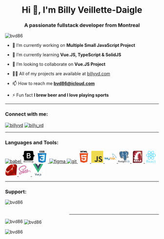 <h1 align="center">Hi 👋, I'm Billy Veillette-Daigle</h1>
<h3 align="center">A passionate fullstack developer from Montreal</h3>

<p align="left"> <img src="https://komarev.com/ghpvc/?username=bvd86&label=Views&color=178587&style=plastic" alt="bvd86" /> </p>

- 🔭 I’m currently working on **Multiple Small JavaScript Project**

- 🌱 I’m currently learning **Vue.JS, TypeScript & SolidJS**

- 👯 I’m looking to collaborate on **Vue.JS Project**

- 👨‍💻 All of my projects are available at [billyvd.com](billyvd.com)

- 📫 How to reach me **bvd86@icloud.com**

- ⚡ Fun fact **I brew beer and I love playing sports**
<hr>
<h3 align="left">Connect with me:</h3>
<p align="left">
<a href="https://linkedin.com/in/billyvd" target="blank"><img align="center" src="https://raw.githubusercontent.com/rahuldkjain/github-profile-readme-generator/master/src/images/icons/Social/linked-in-alt.svg" alt="billyvd" height="30" width="40" /></a>
<a href="https://instagram.com/billy_vd" target="blank"><img align="center" src="https://raw.githubusercontent.com/rahuldkjain/github-profile-readme-generator/master/src/images/icons/Social/instagram.svg" alt="billy_vd" height="30" width="40" /></a>
</p>
<hr>
<h3 align="left">Languages and Tools:</h3>
<p align="left"> <a href="https://babeljs.io/" target="_blank" rel="noreferrer"> <img src="https://www.vectorlogo.zone/logos/babeljs/babeljs-icon.svg" alt="babel" width="40" height="40"/> </a> <a href="https://getbootstrap.com" target="_blank" rel="noreferrer"> <img src="https://raw.githubusercontent.com/devicons/devicon/master/icons/bootstrap/bootstrap-plain-wordmark.svg" alt="bootstrap" width="40" height="40"/> </a> <a href="https://www.w3schools.com/css/" target="_blank" rel="noreferrer"> <img src="https://raw.githubusercontent.com/devicons/devicon/master/icons/css3/css3-original-wordmark.svg" alt="css3" width="40" height="40"/> </a> <a href="https://www.figma.com/" target="_blank" rel="noreferrer"> <img src="https://www.vectorlogo.zone/logos/figma/figma-icon.svg" alt="figma" width="40" height="40"/> </a> <a href="https://git-scm.com/" target="_blank" rel="noreferrer"> <img src="https://www.vectorlogo.zone/logos/git-scm/git-scm-icon.svg" alt="git" width="40" height="40"/> </a> <a href="https://www.w3.org/html/" target="_blank" rel="noreferrer"> <img src="https://raw.githubusercontent.com/devicons/devicon/master/icons/html5/html5-original-wordmark.svg" alt="html5" width="40" height="40"/> </a> <a href="https://developer.mozilla.org/en-US/docs/Web/JavaScript" target="_blank" rel="noreferrer"> <img src="https://raw.githubusercontent.com/devicons/devicon/master/icons/javascript/javascript-original.svg" alt="javascript" width="40" height="40"/> </a> <a href="https://www.mysql.com/" target="_blank" rel="noreferrer"> <img src="https://raw.githubusercontent.com/devicons/devicon/master/icons/mysql/mysql-original-wordmark.svg" alt="mysql" width="40" height="40"/> </a> <a href="https://www.postgresql.org" target="_blank" rel="noreferrer"> <img src="https://raw.githubusercontent.com/devicons/devicon/master/icons/postgresql/postgresql-original-wordmark.svg" alt="postgresql" width="40" height="40"/> </a> <a href="https://rubyonrails.org" target="_blank" rel="noreferrer"> <img src="https://raw.githubusercontent.com/devicons/devicon/master/icons/rails/rails-original-wordmark.svg" alt="rails" width="40" height="40"/> </a> <a href="https://reactjs.org/" target="_blank" rel="noreferrer"> <img src="https://raw.githubusercontent.com/devicons/devicon/master/icons/react/react-original-wordmark.svg" alt="react" width="40" height="40"/> </a> <a href="https://www.ruby-lang.org/en/" target="_blank" rel="noreferrer"> <img src="https://raw.githubusercontent.com/devicons/devicon/master/icons/ruby/ruby-original.svg" alt="ruby" width="40" height="40"/> </a> <a href="https://sass-lang.com" target="_blank" rel="noreferrer"> <img src="https://raw.githubusercontent.com/devicons/devicon/master/icons/sass/sass-original.svg" alt="sass" width="40" height="40"/> </a> <a href="https://vuejs.org/" target="_blank" rel="noreferrer"> <img src="https://raw.githubusercontent.com/devicons/devicon/master/icons/vuejs/vuejs-original-wordmark.svg" alt="vuejs" width="40" height="40"/> </a> </p>
<hr>
<h3 align="left">Support:</h3>
<p><a href="https://ko-fi.com/bvd86"> <img align="left" src="https://cdn.ko-fi.com/cdn/kofi3.png?v=3" height="50" width="210" alt="bvd86" /></a></p><br><br>
<hr>

<p><img align="left" src="https://github-readme-stats.vercel.app/api/top-langs?username=bvd86&show_icons=true&theme=radical&locale=en&layout=compact" alt="bvd86" /></p>

<p>&nbsp;<img align="center" src="https://github-readme-stats.vercel.app/api?username=bvd86&show_icons=true&theme=radical&locale=en" alt="bvd86" /></p>

<p><img align="center" src="https://github-readme-streak-stats.herokuapp.com/?user=bvd86&theme=radical" alt="bvd86" /></p>
